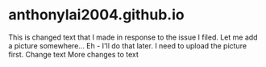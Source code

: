 # anthonylai2004.github.io
This is changed text that I made in response to the issue I filed.
Let me add a picture somewhere... Eh - I'll do that later. I need to upload the picture first.
Change text
More changes to text
